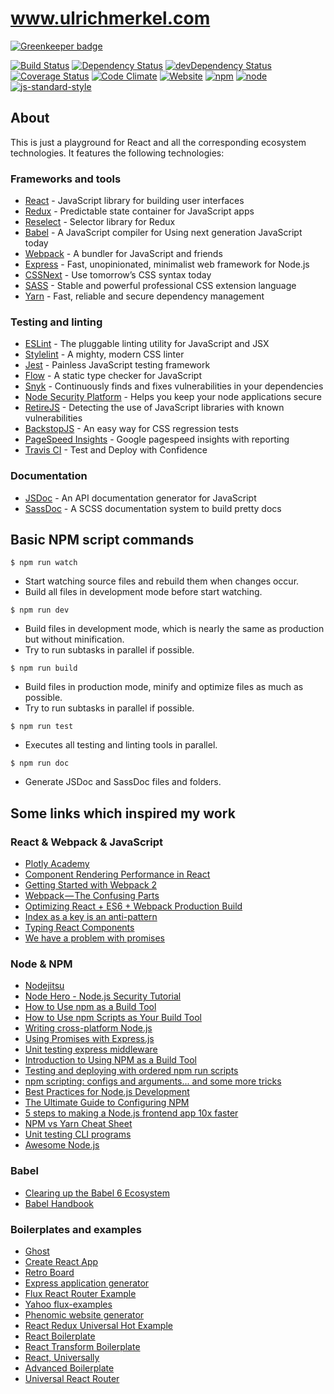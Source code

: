 # www.ulrichmerkel.com

[![Greenkeeper badge](https://badges.greenkeeper.io/ulrich-merkel/www.ulrichmerkel.com.svg)](https://greenkeeper.io/)

[![Build Status](https://travis-ci.org/ulrich-merkel/www.ulrichmerkel.com.svg?branch=master)](https://travis-ci.org/ulrich-merkel/www.ulrichmerkel.com)
[![Dependency Status](https://david-dm.org/ulrich-merkel/www.ulrichmerkel.com.svg?style=flat)](https://david-dm.org/ulrich-merkel/www.ulrichmerkel.com)
[![devDependency Status](https://david-dm.org/ulrich-merkel/www.ulrichmerkel.com/dev-status.svg?style=flat)](https://david-dm.org/ulrich-merkel/www.ulrichmerkel.com#info=devDependencies)
[![Coverage Status](https://coveralls.io/repos/github/ulrich-merkel/www.ulrichmerkel.com/badge.svg?branch=master)](https://coveralls.io/github/ulrich-merkel/www.ulrichmerkel.com?branch=master)
[![Code Climate](https://codeclimate.com/github/ulrich-merkel/www.ulrichmerkel.com/badges/gpa.svg)](https://codeclimate.com/github/ulrich-merkel/www.ulrichmerkel.com)
[![Website](https://img.shields.io/website-up-down-green-red/http/shields.io.svg)](www.ulrichmerkel.com)
[![npm](https://img.shields.io/npm/v/npm.svg)](https://github.com/ulrich-merkel/www.ulrichmerkel.com)
[![node](https://img.shields.io/node/v/gh-badges.svg)](https://github.com/ulrich-merkel/www.ulrichmerkel.com)
[![js-standard-style](https://img.shields.io/badge/code%20style-standard-brightgreen.svg?style=flat)](https://github.com/ulrich-merkel/www.ulrichmerkel.com)


## About

This is just a playground for React and all the corresponding ecosystem technologies. It features the following technologies:

### Frameworks and tools

* [React](https://github.com/facebook/react) - JavaScript library for building user interfaces
* [Redux](https://github.com/reactjs/redux) - Predictable state container for JavaScript apps
* [Reselect](https://github.com/reactjs/reselect) - Selector library for Redux
* [Babel](https://babeljs.io/) - A JavaScript compiler for
Using next generation JavaScript today
* [Webpack](https://webpack.github.io/) - A bundler for JavaScript and friends
* [Express](http://expressjs.com/de/) - Fast, unopinionated, minimalist web framework for Node.js
* [CSSNext](http://cssnext.io/) - Use tomorrow’s CSS syntax today
* [SASS](http://sass-lang.com/) - Stable and powerful professional CSS extension language
* [Yarn](https://yarnpkg.com/) - Fast, reliable and secure dependency management

### Testing and linting

* [ESLint](http://eslint.org/) - The pluggable linting utility for JavaScript and JSX
* [Stylelint](https://github.com/stylelint/stylelint) - A mighty, modern CSS linter
* [Jest](https://facebook.github.io/jest) - Painless JavaScript testing framework
* [Flow](https://flowtype.org/) - A static type checker for JavaScript
* [Snyk](https://snyk.io/) - Continuously finds and fixes vulnerabilities in your dependencies
* [Node Security Platform](https://github.com/nodesecurity/nsp) - Helps you keep your node applications secure
* [RetireJS](https://github.com/RetireJS/retire.js) - Detecting the use of JavaScript libraries with known vulnerabilities
* [BackstopJS](https://garris.github.io/BackstopJS/) - An easy way for CSS regression tests
* [PageSpeed Insights](https://github.com/addyosmani/psi) - Google pagespeed insights with reporting
* [Travis CI](https://travis-ci.org/) - Test and Deploy with Confidence

### Documentation

* [JSDoc](https://github.com/jsdoc3/jsdoc) - An API documentation generator for JavaScript
* [SassDoc](https://github.com/SassDoc/sassdoc) - A SCSS documentation system to build pretty docs

## Basic NPM script commands

```Shell
$ npm run watch
```

* Start watching source files and rebuild them when changes occur.
* Build all files in development mode before start watching.

```Shell
$ npm run dev
```

* Build files in development mode, which is nearly the same as production but without minification.
* Try to run subtasks in parallel if possible.

```Shell
$ npm run build
```

* Build files in production mode, minify and optimize files as much as possible.
* Try to run subtasks in parallel if possible.

```Shell
$ npm run test
```

* Executes all testing and linting tools in parallel.

```Shell
$ npm run doc
```

* Generate JSDoc and SassDoc files and folders.

## Some links which inspired my work

### React & Webpack & JavaScript

* [Plotly Academy](http://academy.plot.ly/)
* [Component Rendering Performance in React](https://medium.com/modus-create-front-end-development/component-rendering-performance-in-react-df859b474adc#.8qyu2qbv9)
* [Getting Started with Webpack 2](https://blog.madewithenvy.com/getting-started-with-webpack-2-ed2b86c68783#.6eciwkv63)
* [Webpack — The Confusing Parts](https://medium.com/@rajaraodv/webpack-the-confusing-parts-58712f8fcad9#.5m75wyl2e)
* [Optimizing React + ES6 + Webpack Production Build](http://moduscreate.com/optimizing-react-es6-webpack-production-build/)
* [Index as a key is an anti-pattern](https://medium.com/@robinpokorny/index-as-a-key-is-an-anti-pattern-e0349aece318#.wi9haug7n)
* [Typing React Components](https://datarockets.com/blog/typing-react-components)
* [We have a problem with promises](https://pouchdb.com/2015/05/18/we-have-a-problem-with-promises.html)

### Node & NPM

* [Nodejitsu](https://docs.nodejitsu.com/)
* [Node Hero - Node.js Security Tutorial](https://blog.risingstack.com/node-hero-node-js-security-tutorial/)
* [How to Use npm as a Build Tool](https://www.keithcirkel.co.uk/how-to-use-npm-as-a-build-tool/)
* [How to Use npm Scripts as Your Build Tool](https://egghead.io/courses/how-to-use-npm-scripts-as-your-build-tool)
* [Writing cross-platform Node.js](https://shapeshed.com/writing-cross-platform-node/)
* [Using Promises with Express.js](http://first-time-ceo.tumblr.com/post/104273001643/using-promises-with-expressjs)
* [Unit testing express middleware](http://de.slideshare.net/morrissinger/unit-testing-express-middleware)
* [Introduction to Using NPM as a Build Tool](https://medium.com/@dabit3/introduction-to-using-npm-as-a-build-tool-b41076f488b0#.1gtcn19os)
* [Testing and deploying with ordered npm run scripts](http://blog.npmjs.org/post/127671403050/testing-and-deploying-with-ordered-npm-run-scripts)
* [npm scripting: configs and arguments... and some more tricks](http://www.marcusoft.net/2015/08/npm-scripting-configs-and-arguments.html)
* [Best Practices for Node.js Development](https://devcenter.heroku.com/articles/node-best-practices)
* [The Ultimate Guide to Configuring NPM](http://stackabuse.com/the-ultimate-guide-to-configuring-npm/)
* [5 steps to making a Node.js frontend app 10x faster](https://engineering.gosquared.com/making-dashboard-faster)
* [NPM vs Yarn Cheat Sheet](https://shift.infinite.red/npm-vs-yarn-cheat-sheet-8755b092e5cc#.ay5ro7jpv)
* [Unit testing CLI programs](https://glebbahmutov.com/blog/unit-testing-cli-programs/)
* [Awesome Node.js](https://github.com/sindresorhus/awesome-nodejs)

### Babel

* [Clearing up the Babel 6 Ecosystem](https://medium.com/@jcse/clearing-up-the-babel-6-ecosystem-c7678a314bf3#.dwkqhkv55)
* [Babel Handbook](https://github.com/thejameskyle/babel-handbook)

### Boilerplates and examples

* [Ghost](https://github.com/TryGhost/Ghost)
* [Create React App](https://github.com/facebookincubator/create-react-app)
* [Retro Board](https://github.com/antoinejaussoin/retro-board)
* [Express application generator](http://expressjs.com/en/starter/generator.html)
* [Flux React Router Example](https://github.com/gaearon/flux-react-router-example/)
* [Yahoo flux-examples](https://github.com/yahoo/fluxible/tree/master/examples)
* [Phenomic website generator](https://github.com/MoOx/phenomic)
* [React Redux Universal Hot Example](https://github.com/erikras/react-redux-universal-hot-example)
* [React Boilerplate](https://github.com/mxstbr/react-boilerplate/blob/master/README.md)
* [React Transform Boilerplate](https://github.com/gaearon/react-transform-boilerplate)
* [React, Universally](https://github.com/ctrlplusb/react-universally)
* [Advanced Boilerplate](https://github.com/sebastian-software/advanced-boilerplate)
* [Universal React Router](https://github.com/voronianski/universal-react-router-flux-2016)
